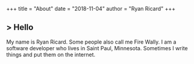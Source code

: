 +++
title = "About"
date = "2018-11-04"
author = "Ryan Ricard"
+++

<h2>> Hello<span class="logo__cursor" style="width: 3px; height: 1.625rem;"></span></h2>

My name is Ryan Ricard. Some people also call me Fire Wally. I am a software developer who lives in Saint Paul, Minnesota. Sometimes I write things and put them on the internet. 